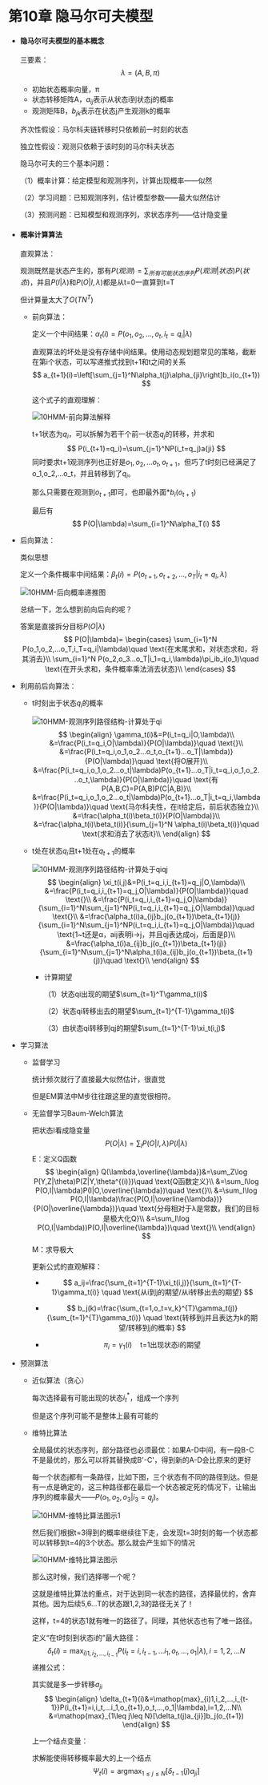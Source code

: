 # 第10章 隐马尔可夫模型

- #### 隐马尔可夫模型的基本概念

  三要素：
  $$
  \lambda = (A,B,\pi)
  $$

  - 初始状态概率向量，π
  - 状态转移矩阵A，$a_{ij}$表示从状态i到状态j的概率
  - 观测矩阵B，$b_{jk}$表示在状态j产生观测k的概率

  

  齐次性假设：马尔科夫链转移时只依赖前一时刻的状态

  

  独立性假设：观测只依赖于该时刻的马尔科夫状态

  

  隐马尔可夫的三个基本问题：

  （1）概率计算：给定模型和观测序列，计算出现概率——似然

  （2）学习问题：已知观测序列，估计模型参数——最大似然估计

  （3）预测问题：已知模型和观测序列，求状态序列——估计隐变量

- #### 概率计算算法

  直观算法：

  观测既然是状态产生的，那有$P(观测)=\sum_{所有可能状态序列} P(观测|状态)P(状态)$，并且$P(I|\lambda)$和$P(O|I,\lambda)$都是从t=0一直算到t=T

  但计算量太大了$O(TN^T)$

  

  - 前向算法：

    定义一个中间结果：$\alpha_t(i)=P(o_1,o_2,...,o_t,i_t=q_i|\lambda)$

    直观算法的坏处是没有存储中间结果。使用动态规划题常见的策略，截断在第i个状态，可以写递推式找到t+1和t之间的关系
    $$
    a_{t+1}(i)=\left[\sum_{j=1}^N\alpha_t(j)\alpha_{ji}\right]b_i(o_{t+1})
    $$
    

    

    这个式子的直观理解：

    ![10HMM-前向算法解释](./imageforbook/10HMM-前向算法直观解释.png)

     t+1状态为$q_i$，可以拆解为若干个前一状态$q_j$的转移，并求和
    $$
    P(i_{t+1}=q_i)=\sum_{j=1}^NP(i_t=q_j)a{ji}
    $$
    同时要求t+1观测序列也正好是$o_1,o_2,...o_t,o_{t+1}$，但巧了t时刻已经满足了o_1,o_2,...o_t，并且转移到了$q_i$。

    那么只需要在观测到$o_{t+1}$即可，也即最外面*$b_i(o_{t+1})$

    最后有
    $$
    P(O|\lambda)=\sum_{i=1}^N\alpha_T(i)
    $$
  
- 后向算法：
  
  类似思想
  
  定义一个条件概率中间结果：$\beta_t(i)=P(o_{t+1},o_{t+2},...,o_T|i_t=q_i,\lambda)$
  
  ![10HMM-后向概率递推图](./imageforbook/10HMM-后向概率递推图.png)
  
  
  
  总结一下，怎么想到前向后向的呢？
  
  答案是直接拆分目标$P(O|\lambda)$
  $$
    P(O|\lambda)=
    \begin{cases}
    \sum_{i=1}^N P(o_1,o_2,...o_T,i_T=q_i|\lambda)\quad \text{在末尾求和，对状态求和，将其消去}\\
    \sum_{i=1}^N P(o_2,o_3...o_T|i_1=q_i,\lambda)\pi_ib_i(o_1)\quad \text{在开头求和，条件概率乘法消去状态}\\
    \end{cases}
  $$
  
- 利用前后向算法：
  
  - t时刻出于状态$q_i$的概率
  
    ![10HMM-观测序列路径结构-计算处于qi](./imageforbook/10HMM-观测序列路径结构-计算处于qi.jpg)
    $$
      \begin{align}
      \gamma_t(i)&=P(i_t=q_i|O,\lambda)\\
      &=\frac{P(i_t=q_i,O|\lambda)}{P(O|\lambda)}\quad \text{}\\
      &=\frac{P(i_t=q_i,o_1,o_2...o_t,o_{t+1}...o_T|\lambda)}{P(O|\lambda)}\quad \text{将O展开}\\
      &=\frac{P(i_t=q_i,o_1,o_2...o_t|\lambda)P(o_{t+1}...o_T|i_t=q_i,o_1,o_2...o_t,\lambda)}{P(O|\lambda)}\quad \text{有P(A,B,C)=P(A,B)P(C|A,B)}\\
      &=\frac{P(i_t=q_i,o_1,o_2...o_t|\lambda)P(o_{t+1}...o_T|i_t=q_i,\lambda)}{P(O|\lambda)}\quad \text{马尔科夫性，在it给定后，前后状态独立}\\
      &=\frac{\alpha_t(i)\beta_t(i)}{P(O|\lambda)}\\
      &=\frac{\alpha_t(i)\beta_t(i)}{\sum_{j=1}^N \alpha_t(i)\beta_t(i)}\quad \text{求和消去了状态it}\\
      \end{align}
    $$
    
  - t处在状态$q_i$且t+1处在$q_{t+1}$的概率
  
    ![10HMM-观测序列路径结构-计算处于qiqj](./imageforbook/10HMM-观测序列路径结构-计算处于qiqj.jpg)
    $$
      \begin{align}
      \xi_t(i,j)&=P(i_t=q_i,i_{t+1}=q_j|O,\lambda)\\
      &=\frac{P(i_t=q_i,i_{t+1}=q_j,O|\lambda)}{P(O|\lambda)}\quad \text{}\\
      &=\frac{P(i_t=q_i,i_{t+1}=q_j,O|\lambda)}{\sum_{i=1}^N\sum_{j=1}^NP(i_t=q_i,i_{t+1}=q_j,O|\lambda)}\quad \text{}\\
      &=\frac{\alpha_t(i)a_{ij}b_j(o_{t+1})\beta_{t+1}(j)}{\sum_{i=1}^N\sum_{j=1}^NP(i_t=q_i,i_{t+1}=q_j,O|\lambda)}\quad \text{1~t还是α，aij表明i->j，并且qj表达成oj，后面是β}\\
      &=\frac{\alpha_t(i)a_{ij}b_j(o_{t+1})\beta_{t+1}(j)}{\sum_{i=1}^N\sum_{j=1}^N\alpha_t(i)a_{ij}b_j(o_{t+1})\beta_{t+1}(j)}\quad \text{}\\
      \end{align}
    $$
    
    - 计算期望
  
      （1）状态qi出现的期望$\sum_{t=1}^T\gamma_t(i)$
  
      （2）状态qi转移出去的期望$\sum_{t=1}^{T-1}\gamma_t(i)$
  
      （3）由状态qi转移到qj的期望$\sum_{t=1}^{T-1}\xi_t(i,j)$

- 学习算法

  - 监督学习

    统计频次就行了直接最大似然估计，很直觉

    但是EM算法中M步往往跟这里的直觉很相符。

  - 无监督学习Baum-Welch算法

    把状态I看成隐变量
    $$
    P(O|\lambda)=\sum_IP(O|I,\lambda)P(I|\lambda)
    $$
    E：定义Q函数
    $$
    \begin{align}
    Q(\lambda,\overline{\lambda})&=\sum_Z\log P(Y,Z|\theta)P(Z|Y,\theta^{(i)})\quad \text{Q函数定义}\\
    &=\sum_I\log P(O,I|\lambda)P(I|O,\overline{\lambda})\quad \text{}\\
    &=\sum_I\log P(O,I|\lambda)\frac{P(O,I|\overline{\lambda})}{P(O|\overline{\lambda})}\quad \text{分母相对于λ是常数，我们的目标是极大化Q}\\
    &=\sum_I\log P(O,I|\lambda))P(O,I|\overline{\lambda})\quad \text{}\\
    \end{align}
    $$
    M：求导极大

    更新公式的直观解释：

    - $$
      a_ij=\frac{\sum_{t=1}^{T-1}\xi_t(i,j)}{\sum_{t=1}^{T-1}\gamma_t(i)} \quad \text{从i到j的期望/从i转移出去的期望}
      $$

    - $$
      b_j(k)=\frac{\sum_{t=1,o_t=v_k}^{T}\gamma_t(j)}{\sum_{t=1}^{T}\gamma_t(i)} \quad \text{转移到j并且表达为k的期望/转移到j的概率}
      $$

    - $$
      \pi_i=\gamma_1(i) \quad \text{t=1出现状态i的期望}
      $$

      

- 预测算法

  - 近似算法（贪心）

    每次选择最有可能出现的状态$i_t^*$，组成一个序列

    但是这个序列可能不是整体上最有可能的

  - 维特比算法
  
    全局最优的状态序列，部分路径也必须最优：如果A-D中间，有一段B-C不是最优的，那么可以将其替换成B'-C'，得到新的A-D会比原来的更好
  
    每一个状态j都有一条路径，比如下图，三个状态有不同的路径到达。但是有一点是确定的，这三种路径都在最后一个状态被定死的情况下，让输出序列的概率最大——$P(o_1,o_2,o_3|i_3=q_j)$。
  
    ![10HMM-维特比算法图示1](./imageforbook/10HMM-维特比算法图示1.png)
  
    然后我们根据t=3得到的概率继续往下走，会发现t=3时刻的每一个状态都可以转移到t=4的3个状态。那么就会产生如下的情况
  
    ![10HMM-维特比算法图示](./imageforbook/10HMM-维特比算法图示2.png)
  
    那么这时候，我们选择哪一个呢？
  
    这就是维特比算法的重点，对于达到同一状态的路径，选择最优的，舍弃其他。因为后续5,6...T的状态跟1,2,3的路径无关了！
  
    这样，t=4的状态1就有唯一的路径了。同理，其他状态也有了唯一路径。
  
    定义“在t时刻到状态i的”最大路径：
    $$
    \delta_t(i)=\mathop{max}_{i)1,i_2,...,i_{t-1}}P(i_t=i,i_{t-1},...i_1,o_t,...,o_1|\lambda),i=1,2,...N
    $$
    递推公式：
  
    其实就是多一步转移$a_{ji}$
    $$
    \begin{align}
    \delta_{t+1}(i)&=\mathop{max}_{i)1,i_2,...,i_{t-1}}P(i_{t+1}=i,i_t,...i_1,o_{t+1},o_t,...,o_1|\lambda),i=1,2,...N\\
    &=\mathop{max}_{1\leq j\leq N}[\delta_t(j)a_{ji}]b_j(o_{t+1})
    \end{align}
    $$
    
  
    
  
    上一个结点变量：
  
    求解能使得转移概率最大的上一个结点
    $$
    \Psi_t(i)=\mathop{argmax}_{1\leq j\leq N}[\delta_{t-1}(j)a_{ji}]
    $$
    
  
    